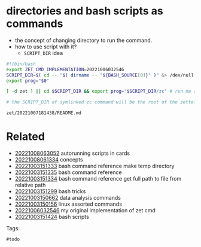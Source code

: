 # directories and bash scripts as commands

- the concept of changing directory to run the command.
- how to use script with it?
  - `SCRIPT_DIR` idea

```bash
#!/bin/bash
export ZET_CMD_IMPLEMENTATION=20221006032546
SCRIPT_DIR=$( cd -- "$( dirname -- "${BASH_SOURCE[0]}" )" &> /dev/null && pwd )
export prog="$0"

[ -d zet ] || cd $SCRIPT_DIR && export prog="$SCRIPT_DIR/zc" # run me as symlink from my directory or in somewhere with zet/

# the SCRIPT_DIR of symlinked zc command will be the root of the zettelkasten folder
```

` zet/20221007181438/README.md `

# Related

- [20221008063052](/zet/20221008063052/README.md) autorunning scripts in cards
- [20221008061334](/zet/20221008061334/README.md) concepts
- [20221003151333](/zet/20221003151333/README.md) bash command reference make temp directory
- [20221003151335](/zet/20221003151335/README.md) bash command reference
- [20221003151334](/zet/20221003151334/README.md) bash command reference get full path to file from relative path
- [20221003151299](/zet/20221003151299/README.md) bash tricks
- [20221003150662](/zet/20221003150662/README.md) data analysis commands
- [20221003150156](/zet/20221003150156/README.md) linux assorted commands
- [20221006032546](/zet/20221006032546/README.md) my original implementation of zet cmd
- [20221003151424](/zet/20221003151424/README.md) bash scripts

Tags:

    #todo

